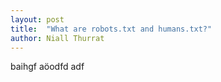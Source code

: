 ```yaml
---
layout: post
title:  "What are robots.txt and humans.txt?"
author: Niall Thurrat
---
```


baihgf aöodfd adf 